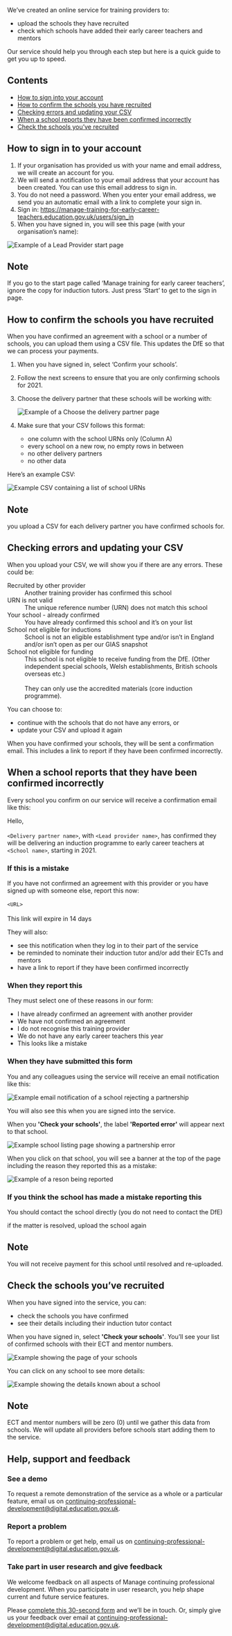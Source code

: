 We’ve created an online service for training providers to:

- upload the schools they have recruited
- check which schools have added their early career teachers and mentors

Our service should help you through each step but here is a quick guide to get you up to speed.

## Contents

- [How to sign into your account](#how-to-sign-in-to-your-account)
- [How to confirm the schools you have recruited](#how-to-confirm-the-schools-you-have-recruited)
- [Checking errors and updating your CSV](#checking-errors-and-updating-your-csv)
- [When a school reports they have been confirmed incorrectly](#when-a-school-reports-that-they-have-been-confirmed-incorrectly)
- [Check the schools you’ve recruited](#check-the-schools-you-ve-recruited)

## How to sign in to your account

1. If your organisation has provided us with your name and email address, we will create an account for you.
2. We will send a notification to your email address that your account has been created. You can use this email address to sign in.
3. You do not need a password. When you enter your email address, we send you an automatic email with a link to complete your sign in.
4. Sign in: <https://manage-training-for-early-career-teachers.education.gov.uk/users/sign_in>
5. When you have signed in, you will see this page (with your organisation’s name):

![Example of a Lead Provider start page](/lead-provider/start-page.png)

<div class="govuk-notification-banner" aria-labelledby="note-one-title" data-module="govuk-notification-banner">
  <div class="govuk-notification-banner__header">
    <h2 class="govuk-notification-banner__title" id="note-one-title">Note</h2>  
  </div>
  <div class="govuk-notification-banner__content">
    <p class="govuk-notification-banner__heading">
      If you go to the start page called ‘Manage training for early career teachers’, ignore the copy for induction tutors. Just press ‘Start’ to get to the sign in page.
    </p>
  </div>
</div>

## How to confirm the schools you have recruited

When you have confirmed an agreement with a school or a number of schools, you can upload them using a CSV file. This updates the DfE so that we can process your payments.

1. When you have signed in, select ‘Confirm your schools’.
2. Follow the next screens to ensure that you are only confirming schools for 2021.
3. Choose the delivery partner that these schools will be working with:
   
   ![Example of a Choose the delivery partner page](/lead-provider/choose-delivery-partner-page.png)
   
4. Make sure that your CSV follows this format:
    - one column with the school URNs only (Column A)
    - every school on a new row, no empty rows in between
    - no other delivery partners
    - no other data

Here’s an example CSV:

![Example CSV containing a list of school URNs](/lead-provider/example-csv.png)

<div class="govuk-notification-banner" aria-labelledby="note-two-title" data-module="govuk-notification-banner">
  <div class="govuk-notification-banner__header">
    <h2 class="govuk-notification-banner__title" id="note-two-title">Note</h2>  
  </div>
  <div class="govuk-notification-banner__content">
    <p class="govuk-notification-banner__heading">
      you upload a CSV for each delivery partner you have confirmed schools for.
    </p>
  </div>
</div>

## Checking errors and updating your CSV
When you upload your CSV, we will show you if there are any errors. These could be:

<dl class="govuk-summary-list">
  <div class="govuk-summary-list__row">
    <dt class="govuk-summary-list__key">
      Recruited by other provider
    </dt>
    <dd class="govuk-summary-list__value">
      Another training provider has confirmed this school
    </dd>
  </div>
  <div class="govuk-summary-list__row">
    <dt class="govuk-summary-list__key">
      URN is not valid
    </dt>
    <dd class="govuk-summary-list__value">
      The unique reference number (URN) does not match this school
    </dd>
  </div>
  <div class="govuk-summary-list__row">
    <dt class="govuk-summary-list__key">
      Your school - already confirmed
    </dt>
    <dd class="govuk-summary-list__value">
      You have already confirmed this school and it’s on your list
    </dd>
  </div>
  <div class="govuk-summary-list__row">
    <dt class="govuk-summary-list__key">
      School not eligible for inductions
    </dt>
    <dd class="govuk-summary-list__value">
      School is not an eligible establishment type and/or isn’t in England and/or isn’t open as per our GIAS snapshot
    </dd>
  </div>
  <div class="govuk-summary-list__row">
    <dt class="govuk-summary-list__key">
      School not eligible for funding
    </dt>
    <dd class="govuk-summary-list__value">
      This school is not eligible to receive funding from the DfE. (Other independent special schools, Welsh establishments, British schools overseas etc.)<br/><br/>
      They can only use the accredited materials (core induction programme).
    </dd>
  </div>
</dl>


You can choose to:

- continue with the schools that do not have any errors, or
- update your CSV and upload it again

When you have confirmed your schools, they will be sent a confirmation email. This includes a link to report if they have been confirmed incorrectly.

## When a school reports that they have been confirmed incorrectly
Every school you confirm on our service will receive a confirmation email like this:

<div class="govuk-inset-text">
Hello,<br/>
<br/>
<code>&lt;Delivery partner name&gt;</code>, with <code>&lt;Lead provider name&gt;</code>, has confirmed they will be delivering an induction programme to early career teachers at <code>&lt;School name&gt;</code>, starting in 2021.<br/>

<h3>If this is a mistake</h3>

If you have not confirmed an agreement with this provider or you have signed up with someone else, report this now:<br/>
<br/>
<code>&lt;URL&gt;</code><br/>
<br/>
This link will expire in 14 days
</div>

They will also:

- see this notification when they log in to their part of the service
- be reminded to nominate their induction tutor and/or add their ECTs and mentors
- have a link to report if they have been confirmed incorrectly

### When they report this

They must select one of these reasons in our form:

- I have already confirmed an agreement with another provider
- We have not confirmed an agreement
- I do not recognise this training provider
- We do not have any early career teachers this year
- This looks like a mistake

### When they have submitted this form
You and any colleagues using the service will receive an email notification like this:

![Example email notification of a school rejecting a partnership](/lead-provider/email-notification.png)

You will also see this when you are signed into the service.

When you **'Check your schools'**, the label **'Reported error'** will appear next to that school.

![Example school listing page showing a partnership error](/lead-provider/schools-page-with-error.png)

When you click on that school, you will see a banner at the top of the page including the reason they reported this as a mistake:

![Example of a reson being reported](/lead-provider/reported-reason.png)


### If you think the school has made a mistake reporting this

You should contact the school directly (you do not need to contact the DfE) 

if the matter is resolved, upload the school again

<div class="govuk-notification-banner" aria-labelledby="note-three-title" data-module="govuk-notification-banner">
  <div class="govuk-notification-banner__header">
    <h2 class="govuk-notification-banner__title" id="note-three-title">Note</h2>  
  </div>
  <div class="govuk-notification-banner__content">
    <p class="govuk-notification-banner__heading">
      You will not receive payment for this school until resolved and re-uploaded.
    </p>
  </div>
</div>

## Check the schools you’ve recruited

When you have signed into the service, you can:

- check the schools you have confirmed
- see their details including their induction tutor contact

When you have signed in, select **'Check your schools'**. You’ll see your list of confirmed schools with their ECT and mentor numbers.

![Example showing the page of your schools](/lead-provider/schools-page.png)

You can click on any school to see more details:

![Example showing the details known about a school](/lead-provider/school-page.png)

<div class="govuk-notification-banner" aria-labelledby="note-four-title" data-module="govuk-notification-banner">
  <div class="govuk-notification-banner__header">
    <h2 class="govuk-notification-banner__title" id="note-four-title">Note</h2>  
  </div>
  <div class="govuk-notification-banner__content">
    <p class="govuk-notification-banner__heading">
      ECT and mentor numbers will be zero (0) until we gather this data from schools. We will update all providers before schools start adding them to the service.
    </p>
  </div>
</div>

## Help, support and feedback

### See a demo

To request a remote demonstration of the service as a whole or a particular feature, email us on <continuing-professional-development@digital.education.gov.uk>.

### Report a problem
To report a problem or get help, email us on <continuing-professional-development@digital.education.gov.uk>.

### Take part in user research and give feedback
We welcome feedback on all aspects of Manage continuing professional development. When you participate in user research, you help shape current and future service features.

Please [complete this 30-second form](https://forms.office.com/Pages/ResponsePage.aspx?id=yXfS-grGoU2187O4s0qC-VlIdprT6TlEmsOS8-ufjHVUQzgyQVVOSERHWkZYV045RVYxSTBQWlNUSi4u) and we’ll be in touch. Or, simply give us your feedback over email at <continuing-professional-development@digital.education.gov.uk>.
